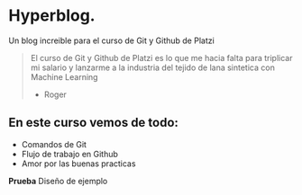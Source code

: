 # Hyperblog. 
Un blog increible para el curso de Git y Github de Platzi
>El curso de Git y Github de Platzi es lo que me hacia falta para triplicar mi salario y lanzarme a la industria del tejido de lana sintetica con Machine 
Learning
>- Roger

## En este curso vemos de todo:
* Comandos de Git
* Flujo de trabajo en Github
* Amor por las buenas practicas

**Prueba** Diseño de ejemplo